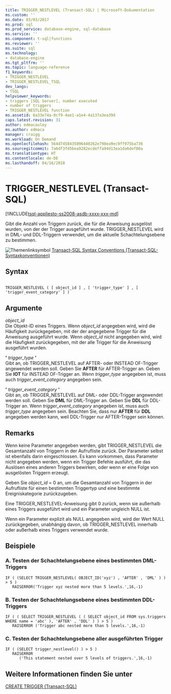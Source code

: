 ```yaml
---
title: TRIGGER_NESTLEVEL (Transact-SQL) | Microsoft-Dokumentation
ms.custom: ''
ms.date: 03/03/2017
ms.prod: sql
ms.prod_service: database-engine, sql-database
ms.service: ''
ms.component: t-sql|functions
ms.reviewer: ''
ms.suite: sql
ms.technology:
- database-engine
ms.tgt_pltfrm: ''
ms.topic: language-reference
f1_keywords:
- TRIGGER_NESTLEVEL
- TRIGGER_NESTLEVEL_TSQL
dev_langs:
- TSQL
helpviewer_keywords:
- triggers [SQL Server], number executed
- number of triggers
- TRIGGER_NESTLEVEL function
ms.assetid: 6a33e74a-0cf9-4ae1-a1e4-4a137a3ea39d
caps.latest.revision: 31
author: edmacauley
ms.author: edmaca
manager: craigg
ms.workload: On Demand
ms.openlocfilehash: 564d7458435096440262e798ea9ec9ff975ba736
ms.sourcegitcommit: 7a6df3fd5bea9282ecdeffa94d13ea1da6def80a
ms.translationtype: HT
ms.contentlocale: de-DE
ms.lasthandoff: 04/16/2018
---
```

# <a name="triggernestlevel-transact-sql"></a>TRIGGER_NESTLEVEL (Transact-SQL)
[!INCLUDE[tsql-appliesto-ss2008-asdb-xxxx-xxx-md](../../includes/tsql-appliesto-ss2008-asdb-xxxx-xxx-md.md)]

  Gibt die Anzahl von Triggern zurück, die für die Anweisung ausgelöst wurden, von der der Trigger ausgeführt wurde. TRIGGER_NESTLEVEL wird in DML- und DDL-Triggern verwendet, um die aktuelle Schachtelungsebene zu bestimmen.  
  
 ![Themenlinksymbol](../../database-engine/configure-windows/media/topic-link.gif "Topic link icon") [Transact-SQL Syntax Conventions (Transact-SQL-Syntaxkonventionen)](../../t-sql/language-elements/transact-sql-syntax-conventions-transact-sql.md)  
  
## <a name="syntax"></a>Syntax  
  
```  
  
TRIGGER_NESTLEVEL ( [ object_id ] , [ 'trigger_type' ] , [ 'trigger_event_category' ] )  
```  
  
## <a name="arguments"></a>Argumente  
 *object_id*  
 Die Objekt-ID eines Triggers. Wenn *object_id* angegeben wird, wird die Häufigkeit zurückgegeben, mit der der angegebene Trigger für die Anweisung ausgeführt wurde. Wenn *object_id* nicht angegeben wird, wird die Häufigkeit zurückgegeben, mit der alle Trigger für die Anweisung ausgeführt wurden.  
  
 **'** *trigger_type* **'**  
 Gibt an, ob TRIGGER_NESTLEVEL auf AFTER- oder INSTEAD OF-Trigger angewendet werden soll. Geben Sie **AFTER** für AFTER-Trigger an. Geben Sie **IOT** für INSTEAD OF-Trigger an. Wenn *trigger_type* angegeben ist, muss auch *trigger_event_category* angegeben sein.  
  
 **'** *trigger_event_category* **'**  
 Gibt an, ob TRIGGER_NESTLEVEL auf DML- oder DDL-Trigger angewendet werden soll. Geben Sie **DML** für DML-Trigger an. Geben Sie **DDL** für DDL-Trigger an. Wenn *trigger_event_category* angegeben ist, muss auch *trigger_type* angegeben sein. Beachten Sie, dass nur **AFTER** für **DDL** angegeben werden kann, weil DDL-Trigger nur AFTER-Trigger sein können.  
  
## <a name="remarks"></a>Remarks  
 Wenn keine Parameter angegeben werden, gibt TRIGGER_NESTLEVEL die Gesamtanzahl von Triggern in der Aufrufliste zurück. Der Parameter selbst ist ebenfalls darin eingeschlossen. Es kann vorkommen, dass Parameter nicht angegeben werden, wenn ein Trigger Befehle ausführt, die das Auslösen eines anderen Triggers bewirken, oder wenn er eine Folge von ausgelösten Triggern erzeugt.  
  
 Geben Sie *object_id* = 0 an, um die Gesamtanzahl von Triggern in der Aufrufliste für einen bestimmten Triggertyp und eine bestimmte Ereigniskategorie zurückzugeben.  
  
 Eine TRIGGER_NESTLEVEL-Anweisung gibt 0 zurück, wenn sie außerhalb eines Triggers ausgeführt wird und ein Parameter ungleich NULL ist.  
  
 Wenn ein Parameter explizit als NULL angegeben wird, wird der Wert NULL zurückgegeben, unabhängig davon, ob TRIGGER_NESTLEVEL innerhalb oder außerhalb eines Triggers verwendet wurde.  
  
## <a name="examples"></a>Beispiele  
  
### <a name="a-testing-the-nesting-level-of-a-specific-dml-trigger"></a>A. Testen der Schachtelungsebene eines bestimmten DML-Triggers  
  
```  
IF ( (SELECT TRIGGER_NESTLEVEL( OBJECT_ID('xyz') , 'AFTER' , 'DML' ) ) > 5 )  
   RAISERROR('Trigger xyz nested more than 5 levels.',16,-1)  
```  
  
### <a name="b-testing-the-nesting-level-of-a-specific-ddl-trigger"></a>B. Testen der Schachtelungsebene eines bestimmten DDL-Triggers  
  
```  
IF ( ( SELECT TRIGGER_NESTLEVEL ( ( SELECT object_id FROM sys.triggers  
WHERE name = 'abc' ), 'AFTER' , 'DDL' ) ) > 5 )  
   RAISERROR ('Trigger abc nested more than 5 levels.',16,-1)  
```  
  
### <a name="c-testing-the-nesting-level-of-all-triggers-executed"></a>C. Testen der Schachtelungsebene aller ausgeführten Trigger  
  
```  
IF ( (SELECT trigger_nestlevel() ) > 5 )  
   RAISERROR  
      ('This statement nested over 5 levels of triggers.',16,-1)  
```  
  
## <a name="see-also"></a>Weitere Informationen finden Sie unter  
 [CREATE TRIGGER &#40;Transact-SQL&#41;](../../t-sql/statements/create-trigger-transact-sql.md)  
  
  
